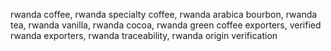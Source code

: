 rwanda coffee, rwanda specialty coffee, rwanda arabica bourbon, rwanda tea, rwanda vanilla, rwanda cocoa, rwanda green coffee exporters, verified rwanda exporters, rwanda traceability, rwanda origin verification
